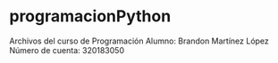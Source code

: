 # programacionPython
Archivos del curso de Programación
Alumno: Brandon Martínez López 
Número de cuenta: 320183050
